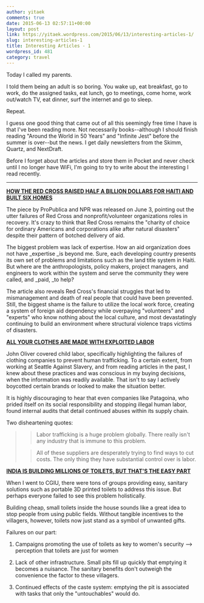 ```yaml
---
author: yitaek
comments: true
date: 2015-06-13 02:57:11+00:00
layout: post
link: https://yitaek.wordpress.com/2015/06/13/interesting-articles-1/
slug: interesting-articles-1
title: Interesting Articles - 1
wordpress_id: 481
category: travel
---
```


Today I called my parents.

I told them being an adult is so boring. You wake up, eat breakfast, go to work, do the assigned tasks, eat lunch, go to meetings, come home, work out/watch TV, eat dinner, surf the internet and go to sleep.

Repeat.

I guess one good thing that came out of all this seemingly free time I have is that I've been reading more. Not necessarily books--although I should finish reading "Around the World in 50 Years" and "Infinite Jest" before the summer is over--but the news. I get daily newsletters from the Skimm, Quartz, and NextDraft.

Before I forget about the articles and store them in Pocket and never check until I no longer have WiFi, I'm going to try to write about the interesting I read recently.


- - -




**[HOW THE RED CROSS RAISED HALF A BILLION DOLLARS FOR HAITI AND BUILT SIX HOMES](https://www.propublica.org/article/how-the-red-cross-raised-half-a-billion-dollars-for-haiti-and-built-6-homes?utm_source=nextdraft&utm_medium=email)**




The piece by ProPublica and NPR was released on June 3, pointing out the utter failures of Red Cross and nonprofit/volunteer organizations roles in recovery. It's crazy to think that Red Cross remains the "charity of choice for ordinary Americans and corporations alike after natural disasters" despite their pattern of botched delivery of aid.




The biggest problem was lack of expertise. How an aid organization does not have _expertise _is beyond me. Sure, each developing country presents its own set of problems and limitations such as the land title system in Haiti. But where are the anthropologists, policy makers, project managers, and engineers to work within the system and serve the community they were called, and _paid, _to help?




The article also reveals Red Cross's financial struggles that led to mismanagement and death of real people that could have been prevented. Still, the biggest shame is the failure to utilize the local work force, creating a system of foreign aid dependency while overpaying "volunteers" and "experts" who know nothing about the local culture, and most devastatingly continuing to build an environment where structural violence traps victims of disasters.




**[ALL YOUR CLOTHES ARE MADE WITH EXPLOITED LABOR](http://www.theatlantic.com/business/archive/2015/06/patagonia-labor-clothing-factory-exploitation/394658/?utm_source=nextdraft&utm_medium=email)**




John Oliver covered child labor, specifically highlighting the failures of clothing companies to prevent human trafficking. To a certain extent, from working at Seattle Against Slavery, and from reading articles in the past, I knew about these practices and was conscious in my buying decisions, when the information was readily available. That isn't to say I actively boycotted certain brands or looked to make the situation better.




It is highly discouraging to hear that even companies like Patagoina, who prided itself on its social responsibility and stopping illegal human labor, found internal audits that detail continued abuses within its supply chain.




Two disheartening quotes:





<blockquote>

>
> Labor trafficking is a huge problem globally. There really isn't any industry that is immune to this problem.
>
>

>
> All of these suppliers are desperately trying to find ways to cut costs. The only thing they have substantial control over is labor.
>
>
</blockquote>




**[INDIA IS BUILDING MILLIONS OF TOILETS, BUT THAT'S THE EASY PART](http://www.washingtonpost.com/world/asia_pacific/india-is-building-millions-of-toilets-but-toilet-training-could-be-a-bigger-task/2015/06/03/09d1aa9e-095a-11e5-a7ad-b430fc1d3f5c_story.html?utm_source=nextdraft&utm_medium=email)**




When I went to CGIU, there were tons of groups providing easy, sanitary solutions such as portable 3D printed toilets to address this issue. But perhaps everyone failed to see this problem holistically.




Building cheap, small toilets inside the house sounds like a great idea to stop people from using public fields. Without tangible incentives to the villagers, however, toilets now just stand as a symbol of unwanted gifts.




Failures on our part:




1) Campaigns promoting the use of toilets as key to women's security --> perception that toilets are just for women




2) Lack of other infrastructure. Small pits fill up quickly that emptying it becomes a nuisance. The sanitary benefits don't outweigh the convenience the factor to these villagers.




3) Continued effects of the caste system: emptying the pit is associated with tasks that only the "untouchables" would do.
